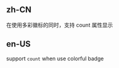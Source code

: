 ## zh-CN

在使用多彩徽标的同时，支持 count 属性显示

## en-US

support `count` when use colorful badge

<style>

.ant-tag {
  margin-bottom: 8px;
}
</style>
